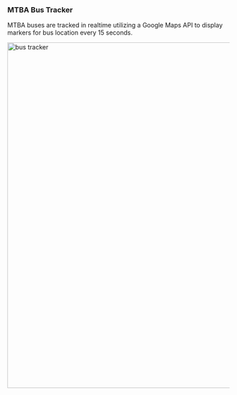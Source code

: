 ### MTBA Bus Tracker


MTBA buses are tracked in realtime utilizing a Google Maps API to display markers for bus location every 15 seconds.


<img width="784" alt="bus tracker" src="https://github.com/jeremypatino/BusTracker/assets/138622615/3596c49c-e199-45d1-9827-d5db6ed95804">
